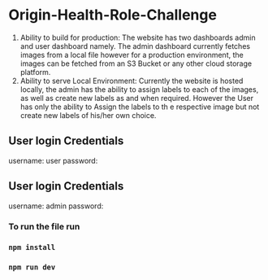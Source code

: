 # Origin-Health-Role-Challenge

1. Ability to build for production:
   The website has two dashboards admin and user dashboard namely. The admin dashboard currently fetches images from a local file however for a production environment, the images can be fetched from an S3 Bucket or any other cloud storage platform.
2. Ability to serve Local Environment:
   Currently the website is hosted locally, the admin has the ability to assign labels to each of the images, as well as create new labels as and when required. However the User has only the ability to Assign the labels to th e respective image but not create new labels of his/her own choice.

## User login Credentials

username: user
password:

## User login Credentials

username: admin
password:

### To run the file run

### `npm install`

### `npm run dev`
